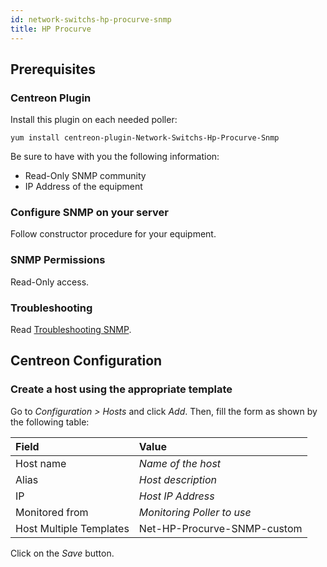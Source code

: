 ```yaml
---
id: network-switchs-hp-procurve-snmp
title: HP Procurve
---
```


## Prerequisites

### Centreon Plugin

Install this plugin on each needed poller:

``` shell
yum install centreon-plugin-Network-Switchs-Hp-Procurve-Snmp
```

Be sure to have with you the following information:

- Read-Only SNMP community
- IP Address of the equipment

### Configure SNMP on your server

Follow constructor procedure for your equipment.

### SNMP Permissions

Read-Only access.

### Troubleshooting

Read [Troubleshooting
SNMP](https://documentation.centreon.com/docs/centreon-plugins/en/latest/user/guide#snmp).

## Centreon Configuration

### Create a host using the appropriate template

Go to *Configuration \> Hosts* and click *Add*. Then, fill the form as shown by
the following table:

| Field                                | Value                       |
| :----------------------------------- | :-------------------------- |
| Host name                            | *Name of the host*          |
| Alias                                | *Host description*          |
| IP                                   | *Host IP Address*           |
| Monitored from                       | *Monitoring Poller to use*  |
| Host Multiple Templates              | Net-HP-Procurve-SNMP-custom |

Click on the *Save* button.
